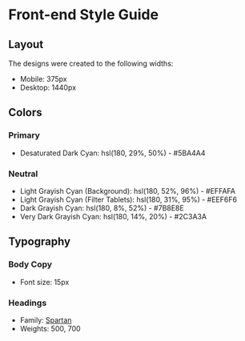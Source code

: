 # Front-end Style Guide

## Layout

The designs were created to the following widths:

- Mobile: 375px
- Desktop: 1440px

## Colors

### Primary

- Desaturated Dark Cyan: hsl(180, 29%, 50%) - #5BA4A4

### Neutral

- Light Grayish Cyan (Background): hsl(180, 52%, 96%) - #EFFAFA
- Light Grayish Cyan (Filter Tablets): hsl(180, 31%, 95%) - #EEF6F6
- Dark Grayish Cyan: hsl(180, 8%, 52%) - #7B8E8E
- Very Dark Grayish Cyan: hsl(180, 14%, 20%) - #2C3A3A

## Typography

### Body Copy

- Font size: 15px

### Headings

- Family: [Spartan](https://fonts.google.com/specimen/Spartan)
- Weights: 500, 700
